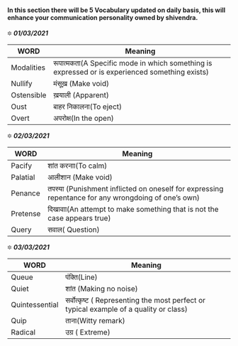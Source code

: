 #### In this section there will be 5 Vocabulary updated on daily basis, this will enhance your communication personality owned by shivendra.


🔯 ***01/03/2021***

| WORD | Meaning |
|--------------------------------------------------------------------------------------------------------------|-------------------------------------------------------------------------------------------------------------------------------------------------------------------|
| Modalities | रूपात्मकता(A Specific mode in which something is expressed or is experienced something exists) |
| Nullify | मंसूख़ (Make void) |
| Ostensible | ख़याली (Apparent) |
| Oust | बाहर निकालना(To eject) |
| Overt | अपरोक्ष(In the open) |

🔯 ***02/03/2021***

| WORD | Meaning |
|--------------------------------------------------------------------------------------------------------------|-------------------------------------------------------------------------------------------------------------------------------------------------------------------|
| Pacify | शांत करनाा(To calm) |
| Palatial | आलीशान (Make void) |
| Penance | तपस्या (Punishment inflicted on oneself for expressing repentance for any wrongdoing of one’s own) |
| Pretense | दिखावाा(An attempt to make something that is not the case appears true) |
| Query | सवाल( Question) |

🔯 ***03/03/2021***

| WORD | Meaning |
|--------------------------------------------------------------------------------------------------------------|-------------------------------------------------------------------------------------------------------------------------------------------------------------------|
| Queue | पंक्ति(Line) |
| Quiet | शांत (Making no noise) |
| Quintessential | सर्वोत्कृष्ट ( Representing the most perfect or typical example of a quality or class) |
| Quip | ताना(Witty remark) |
| Radical | उग्र ( Extreme) |

